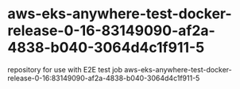 # aws-eks-anywhere-test-docker-release-0-16-83149090-af2a-4838-b040-3064d4c1f911-5
repository for use with E2E test job aws-eks-anywhere-test-docker-release-0-16:83149090-af2a-4838-b040-3064d4c1f911-5

